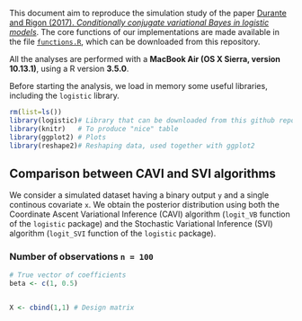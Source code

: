 

This document aim to reproduce the simulation study of the paper [Durante and Rigon (2017). *Conditionally conjugate variational Bayes in logistic models*](https://arxiv.org/abs/1711.06999). The core functions of our implementations are made available in the file [`functions.R`](https://github.com/tommasorigon/logisticVB/blob/master/logistic.R), which can be downloaded from this repository.

All the analyses are performed with a **MacBook Air (OS X Sierra, version 10.13.1)**, using a R version **3.5.0**. 

Before starting the analysis, we load in memory some useful libraries, including the `logistic` library.


```r
rm(list=ls())
library(logistic)# Library that can be downloaded from this github repository
library(knitr)   # To produce "nice" table
library(ggplot2) # Plots
library(reshape2)# Reshaping data, used together with ggplot2
```

## Comparison between CAVI and SVI algorithms

We consider a simulated dataset having a binary output `y` and a single continous covariate `x`. We obtain the posterior distribution using both the Coordinate Ascent Variational Inference (CAVI) algorithm (`logit_VB` function of the `logistic` package) and the Stochastic Variational Inference (SVI) algorithm (`logit_SVI` function of the `logistic` package).

### Number of observations `n = 100`

```r
# True vector of coefficients
beta <- c(1, 0.5)


X <- cbind(1,1) # Design matrix
```

